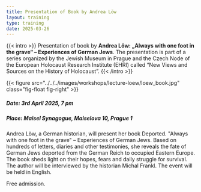 ```yaml
---
title: Presentation of Book by Andrea Löw
layout: training
type: training
date: 2025-03-26
---
```


{{< intro >}}
Presentation of book by **Andrea Löw: „Always with one foot in the grave“ – Experiences of German Jews**. The presentation is part of a series organized by the Jewish Museum in Prague and the Czech Node of the European Holocaust Research Institute (EHRI) called “New Views and Sources on the History of Holocaust”. 
{{< /intro >}}

{{< figure src="../../../images/workshops/lecture-loew/loew_book.jpg" class="fig-float fig-right" >}}

##### Date: 3rd April 2025, 7 pm

##### Place: Maisel Synagogue, Maiselova 10, Prague 1

Andrea Löw, a German historian, will present her book Deported. "Always with one foot in the grave" – Experiences of German Jews. Based on hundreds of letters, diaries and other testimonies, she reveals the fate of German Jews deported from the German Reich to occupied Eastern Europe. The book sheds light on their hopes, fears and daily struggle for survival. The author will be interviewed by the historian Michal Frankl. The event will be held in English.

Free admission.
